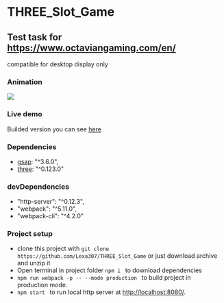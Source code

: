 # THREE_Slot_Game 
## Test task for https://www.octaviangaming.com/en/
compatible for desktop display only
### Animation
![](https://github.com/Lexa307/lexa307.github.io/blob/master/THREE_Slot_Game/5jh2o80vtr.gif?raw=true)
### Live demo
Builded version you can see [here](https://lexa307.github.io/THREE_Slot_Game/)
### Dependencies
 - [gsap](https://greensock.com/): "^3.6.0",
 - [three](https://threejs.org/): "^0.123.0"
### devDependencies
 - "http-server": "^0.12.3",
 - "webpack": "^5.11.0",
 - "webpack-cli": "^4.2.0"
### Project setup
 - clone this project with ```git clone https://github.com/Lexa307/THREE_Slot_Game``` or just download archive and unzip it 
 - Open terminal in project folder ```npm i ``` to download dependencies
 - ```npm run webpack -p -- --mode production ``` to build project in production mode.
 - ```npm start ``` to run local http server at [http://localhost:8080/](http://localhost:8080/). 
